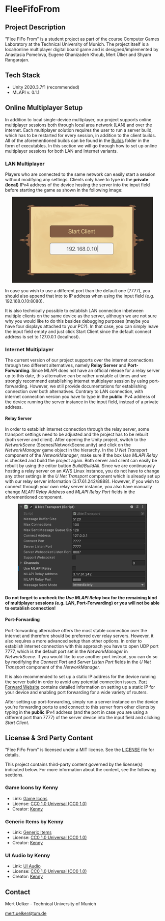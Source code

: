 # FleeFifoFrom

## Project Description

"Flee FiFo From" is a student project as part of the course Computer Games Laboratory at the Technical University of Munich. The project itself is a local/online multiplayer digital board game and is designed/implemented by Anastasia Pomelova, Eugene Ghanizadeh Khoub, Mert Ülker and Shyam Rangarajan.

## Tech Stack

* Unity 2020.3.7f1 (recommended)
* MLAPI v. 0.1.1

## Online Multiplayer Setup

In addition to local single-device multiplayer, our project supports online multiplayer sessions both through local area network (LAN) and over the internet. Each multiplayer solution requires the user to run a server build, which has to be restarted for every session, in addition to the client builds. All of the aforementioned builds can be found in the [Builds]() folder in the form of executables. In this section we will go through how to set up online multiplayer sessions for both LAN and Internet variants. 

### LAN Multiplayer

Players who are connected to the same network can easily start a session without modifying any settings. Clients only have to type in the **private (local)** IPv4 address of the device hosting the server into the input field before starting the game as shown in the following image:

<p align="center">
  <img width="460" height="280" src=https://github.com/metul/FleeFifoFrom/blob/networking_merge/Docs/ConnectionUI_Filled.PNG "Connection UI">
</p>


In case you wish to use a different port than the default one (7777), you should also append that into to IP address when using the input field (e.g. 192.168.0.10:8080).

It is also technically possible to establish LAN connection inbetween multiple clients on the same device as the server, although we are not sure why you would like to do this besides debugging purposes (maybe you have four displays attached to your PC?). In that case, you can simply leave the input field empty and just click Start Client since the default connect address is set to 127.0.0.1 (localhost).

### Internet Multiplayer

The current version of our project supports over the internet connections through two different alternatives, namely **Relay Server** and **Port-Forwarding**. Since MLAPI does not have an official release for a relay server up to this date, this alternative can be rather unstable at times and we strongly recommend establishing internet multiplayer session by using port-forwarding. However, we still provide documentations for establishing connection over both alternatives. Contrary to LAN connection, with internet connection version you have to type in the **public** IPv4 address of the device running the server instance in the input field, instead of a private address.

#### Relay Server

In order to establish internet connection through the relay server, some transport settings need to be adjusted and the project has to be rebuilt (both server and client). After opening the Unity project, switch to the *NetworkScene* (Scenes/NetworkScene.unity) and click on the *NetworkManager* game object in the hierarchy. In the *U Net Transport* component of the *NetworkManager*, make sure if the box *Use MLAPI Relay* is checked and build the project again. Both server and client can easily be rebuilt by using the editor button *Build/BuildAll*. Since we are continuously hosting a relay server on an AWS Linux instance, you do not have to change any other settings in the *U Net Transport* component which is already set up with our relay server information (3.17.61.242/8888). However, if you wish to connect through your own relay server instance, you also have manually change *MLAPI Relay Address* and *MLAPI Relay Port* fields in the aforementioned component. 

<p align="center">
  <img width="420" height="280" src=https://github.com/metul/FleeFifoFrom/blob/networking_merge/Docs/UNetTransport.PNG "Transport Settings">
</p>

**Do not forget to uncheck the *Use MLAPI Relay* box for the remaining kind of multiplayer sessions (e.g. LAN, Port-Forwarding) or you will not be able to establish connection!**

#### Port-Forwarding

Port-forwarding alternative offers the most stable connection over the internet and therefore should be preferred over relay servers. However, it also requires a more advanced setup than other options. In order to establish internet connection with this approach you have to open UDP port 7777, which is the default port set in the *NetworkManager* in *NetworkScene*. If you would like to use another port instead, you can do so by modifying the *Connect Port* and *Server Listen Port* fields in the *U Net Transport* component of the *NetworkManager*. 

It is also recommended to set up a static IP address for the device running the server build in order to avoid any potential connection issues. [Port Forward Website](https://portforward.com/) contains detailed information on setting up a static IP for your device and enabling port forwarding for a wide variety of routers.

After setting up port-forwarding, simply run a server instance on the device you're forwarding ports to and connect to this server from other clients by typing in the **public** IPv4 address (and the port in case you are using a different port than 7777) of the server device into the input field and clicking *Start Client*.

## License & 3rd Party Content

"Flee FiFo From" is licensed under a MIT license. See the [LICENSE](LICENSE) file for details.

This project contains third-party content governed by the license(s) indicated below. For more information about the content, see the following sections.

### Game Icons by Kenny

 * Link: [Game Icons](https://www.kenney.nl/assets/game-icons)
 * License: [CC0 1.0 Universal (CC0 1.0)](https://creativecommons.org/publicdomain/zero/1.0/)
 * Creator: [Kenny](https://www.kenney.nl/)

### Generic Items by Kenny

 * Link: [Generic Items](https://www.kenney.nl/assets/generic-items)
 * License: [CC0 1.0 Universal (CC0 1.0)](https://creativecommons.org/publicdomain/zero/1.0/)
 * Creator: [Kenny](https://www.kenney.nl/)

### UI Audio by Kenny

 * Link: [UI Audio](https://www.kenney.nl/assets/ui-audio)
 * License: [CC0 1.0 Universal (CC0 1.0)](https://creativecommons.org/publicdomain/zero/1.0/)
 * Creator: [Kenny](https://www.kenney.nl/)

## Contact

Mert Uelker - Technical University of Munich

mert.uelker@tum.de
